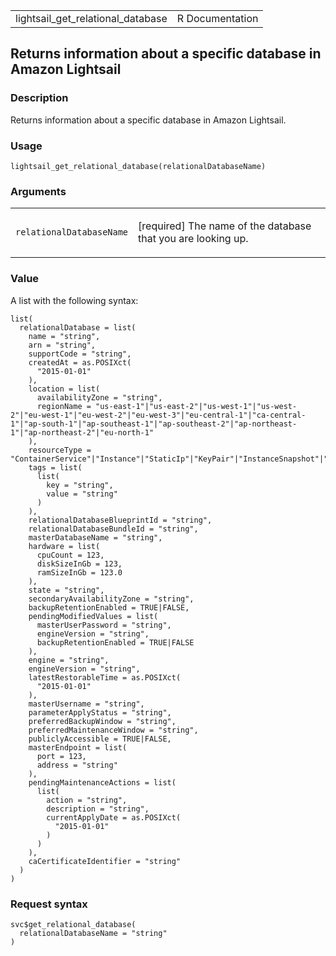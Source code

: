 <table style="width: 100%;">
<tbody>
<tr class="odd">
<td>lightsail_get_relational_database</td>
<td style="text-align: right;">R Documentation</td>
</tr>
</tbody>
</table>

## Returns information about a specific database in Amazon Lightsail

### Description

Returns information about a specific database in Amazon Lightsail.

### Usage

    lightsail_get_relational_database(relationalDatabaseName)

### Arguments

<table>
<colgroup>
<col style="width: 35%" />
<col style="width: 65%" />
</colgroup>
<tbody>
<tr class="odd">
<td><code
id="lightsail_get_relational_database_:_relationalDatabaseName">relationalDatabaseName</code></td>
<td><p>[required] The name of the database that you are looking
up.</p></td>
</tr>
</tbody>
</table>

### Value

A list with the following syntax:

    list(
      relationalDatabase = list(
        name = "string",
        arn = "string",
        supportCode = "string",
        createdAt = as.POSIXct(
          "2015-01-01"
        ),
        location = list(
          availabilityZone = "string",
          regionName = "us-east-1"|"us-east-2"|"us-west-1"|"us-west-2"|"eu-west-1"|"eu-west-2"|"eu-west-3"|"eu-central-1"|"ca-central-1"|"ap-south-1"|"ap-southeast-1"|"ap-southeast-2"|"ap-northeast-1"|"ap-northeast-2"|"eu-north-1"
        ),
        resourceType = "ContainerService"|"Instance"|"StaticIp"|"KeyPair"|"InstanceSnapshot"|"Domain"|"PeeredVpc"|"LoadBalancer"|"LoadBalancerTlsCertificate"|"Disk"|"DiskSnapshot"|"RelationalDatabase"|"RelationalDatabaseSnapshot"|"ExportSnapshotRecord"|"CloudFormationStackRecord"|"Alarm"|"ContactMethod"|"Distribution"|"Certificate"|"Bucket",
        tags = list(
          list(
            key = "string",
            value = "string"
          )
        ),
        relationalDatabaseBlueprintId = "string",
        relationalDatabaseBundleId = "string",
        masterDatabaseName = "string",
        hardware = list(
          cpuCount = 123,
          diskSizeInGb = 123,
          ramSizeInGb = 123.0
        ),
        state = "string",
        secondaryAvailabilityZone = "string",
        backupRetentionEnabled = TRUE|FALSE,
        pendingModifiedValues = list(
          masterUserPassword = "string",
          engineVersion = "string",
          backupRetentionEnabled = TRUE|FALSE
        ),
        engine = "string",
        engineVersion = "string",
        latestRestorableTime = as.POSIXct(
          "2015-01-01"
        ),
        masterUsername = "string",
        parameterApplyStatus = "string",
        preferredBackupWindow = "string",
        preferredMaintenanceWindow = "string",
        publiclyAccessible = TRUE|FALSE,
        masterEndpoint = list(
          port = 123,
          address = "string"
        ),
        pendingMaintenanceActions = list(
          list(
            action = "string",
            description = "string",
            currentApplyDate = as.POSIXct(
              "2015-01-01"
            )
          )
        ),
        caCertificateIdentifier = "string"
      )
    )

### Request syntax

    svc$get_relational_database(
      relationalDatabaseName = "string"
    )
